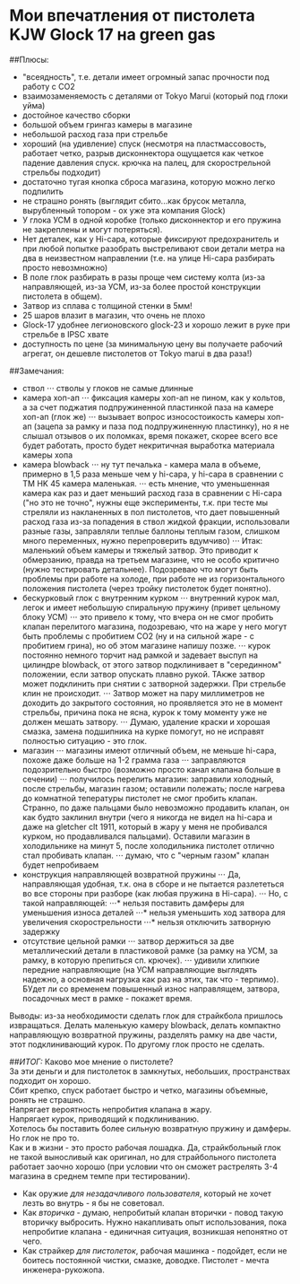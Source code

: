 # Мои впечатления от пистолета KJW Glock 17 на green gas

##Плюсы:
* "всеядность", т.е. детали имеет огромный запас прочности под работу с CO2
* взаимозаменяемость с деталями от Tokyo Marui (который под глоки уйма)
* достойное качество сборки
* большой объем грингаз камеры в магазине
* небольшой расход газа при стрельбе
* хороший (на удивление) спуск (несмотря на пластмассовость, работает четко, разрыв дисконнектора ощущается как четкое падение давления спуск. крючка на палец, для скорострельной стрельбы подходит)
* достаточно тугая кнопка сброса магазина, которую можно легко подпилить
* не страшно ронять (выглядит сбито...как брусок металла, вырубленный топором - ох уже эта компания Glock)
* У глока УСМ в одной коробке (только дисконнектор и его пружина не закреплены и могут потеряться).
* Нет деталек, как у Hi-capa, которые фиксируют предохранитель и при любой попытке разобрать выстреливают свои детали метра на два в неизвестном направлении (т.е. на улице Hi-capa разбирать просто невозмножно)
* В поле глок разбирать в разы проще чем систему колта (из-за направляющей, из-за УСМ, из-за более простой конструкции пистолета в общем).
* Затвор из сплава с толщиной стенки в 5мм!
* 25 шаров влазит в магазин, что очень не плохо
* Glock-17 удобнее легионовского glock-23 и хорошо лежит в руке при стрельбе в IPSC хвате
* доступность по цене (за минимальную цену вы получаете рабочий агрегат, он дешевле пистолетов от Tokyo marui в два раза!)

##Замечания:
* ствол
⋅⋅⋅ стволы у глоков не самые длинные
* камера хоп-ап
⋅⋅⋅ фиксация камеры хоп-ап не пином, как у кольтов, а за счет поджатия подпружиненной пластинкой паза на камере хоп-ап (глок же)
⋅⋅⋅ вызывает вопрос износостоикость камеры хоп-ап (зацепа за рамку и паза под подпружиненную пластинку), но я не слышал отзывов о их поломках, время покажет, скорее всего все будет работать, просто будет некритичная выработка материала камеры хопа
* камера blowback
⋅⋅⋅ ну тут печалька - камера мала в объеме, примерно в 1,5 раза меньше чем у hi-capa, у hi-capa в сравнении с TM HK 45 камера маленькая.
⋅⋅⋅ есть мнение, что уменьшенная камера как раз и дает меньший расход газа в сравнении с Hi-capa ("но это не точно", нужны еще эксперименты, т.к. при тесте мы стреляли из накланенных в пол пистолетов, что дает повышенный расход газа из-за попадения в ствол жидкой фракции, использовали разные газы, заправляли теплые баллоны теплым газом, слишком много переменных, нужно перепроверить вдумчиво)
⋅⋅⋅ Итак: маленький объем камеры и тяжелый затвор. Это приводит к обмерзанию, правда на третьем магазине, что не особо критично (нужно тестировать детальнее). Подозреваю что могут быть проблемы при работе на холоде, при работе не из горизонтального положения пистолета (через тройку пистолеток будет понятно).
* бескурковый глок с внутренним курком
⋅⋅⋅ внутренний курок мал, легок и имеет небольшую спиральную пружину (привет цельному блоку УСМ)
⋅⋅⋅ это привело к тому, что вчера он не смог пробить клапан перелитого магазина, подозреваю, что на жаре у него могут быть проблемы с пробитием СО2 (ну и на сильной жаре - с пробитием грина), но об этом магазине напишу позже.
⋅⋅⋅ курок постоянно немного торчит над рамкой и задевает выспуп на цилиндре blowback, от этого затвор подклинивает в "серединном" положении, если затвор опускать плавно рукой. ТАкже затвор может подклинить при снятии с затворной задержки. При стрельбе клин не происходит.
⋅⋅⋅ Затвор может на пару миллиметров не доходить до закрытого состояния, но проявляется это не в момент стрельбы, причина пока не ясна, курок к тому моменту уже не должен мешать затвору.
⋅⋅⋅ Думаю, удаление краски и хорошая смазка, замена подшипника на курке помогут, но не исправят полностью ситуацию - это глок.
* магазин
⋅⋅⋅ магазины имеют отличный объем, не меньше hi-capa, похоже даже больше на 1-2 грамма газа
⋅⋅⋅ заправляются подозрительно быстро (возможно просто канал клапана больше в сечении)
⋅⋅⋅ получилось перелить магазин: заправили холодный, после стрельбы, магазин газом; оставили полежать; после нагрева до комнатной тепературы пистолет не смог пробить клапан. Странно, по даже пальцами было невозможно продавить клапан, он как будто заклинил внутри (чего я никогда не видел на hi-capa и даже на gletcher clt 1911, который в жару у меня не пробивался курком, но продавливался пальцами). Оставили магазин в холодильнике на минут 5, после холодильника пистолет отлично стал пробивать клапан.
⋅⋅⋅ думаю, что с "черным газом" клапан будет непробиваем
* конструкция направляющей возвратной пружины
⋅⋅⋅ Да, направляющая удобная, т.к. она в сборе и не пытается разлететься во все стороны при разборе (как любая пружина в Hi-capa).
⋅⋅⋅ Но, с такой направляющей:
⋅⋅⋅* нельзя поставить дамферы для уменьшения износа деталей
⋅⋅⋅* нельзя уменьшить ход затвора для увеличения скорострельности
⋅⋅⋅* нельзя отключить затворную задержку
* отсутствие цельной рамки
⋅⋅⋅ затвор держиться за две металлический детали в пластиковой рамке (за рамку на УСМ, за рамку, в которую препиться сп. крючек).
⋅⋅⋅ удивили хлипкие передние направляющие (на УСМ направляющие выглядять надежно, а основная нагрузка как раз на этих, так что - терпимо). БУдет ли со временем повышенный износ направлящем, затвора, посадочных мест в рамке - покажет время.

Выводы: из-за необходимости сделать глок для страйкбола пришлось извращаться. Делать маленькую камеру blowback, делать компактно направляющую возвратной пружины, разделять рамку на две части, этот подклинивающий курок. По другому глок просто не сделать.

##_ИТОГ:_
Каково мое мнение о пистолете?  
За эти деньги и для пистолеток в замкнутых, небольших, пространствах подходит он хорошо.  
Сбит крепко, спуск работает быстро и четко, магазины объемные, ронять не страшно.  
Напрягает вероятность непробития клапана в жару.  
Напрягает курок, приводящий к подклиниванию.  
Хотелось бы поставить более сильную возвратную пружину и дамферы.  
Но глок не про то.  
Как и в жизни - это просто рабочая лошадка. Да, страйкбольный глок не такой выносливый как оригинал, но для страйбольного пистолета работает заочно хорошо (при условии что он сможет растрелять 3-4 магазина в среднем темпе при тестировании).  

* Как оружие _для незадачливого пользователя_, который не хочет лезть во внутрь - я бы не советовал.
* Как _вторичка_ - думаю, непробитый клапан вторички - повод такую вторичку выбросить. Нужно накапливать опыт использования, пока непробитие клапана - единичная ситуация, возникшая непонятно от чего.
* Как страйкер _для пистолеток_, рабочая машинка - подойдет, если не боитесь постоянной чистки, смазке, доводке. Пистолет - мечта инженера-рукожопа.
